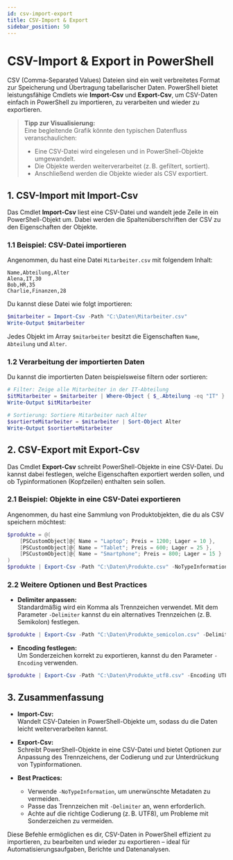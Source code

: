 ```yaml
---
id: csv-import-export
title: CSV-Import & Export
sidebar_position: 50
---
```


# CSV-Import & Export in PowerShell

CSV (Comma-Separated Values) Dateien sind ein weit verbreitetes Format zur Speicherung und Übertragung tabellarischer Daten. PowerShell bietet leistungsfähige Cmdlets wie **Import-Csv** und **Export-Csv**, um CSV-Daten einfach in PowerShell zu importieren, zu verarbeiten und wieder zu exportieren.

> **Tipp zur Visualisierung:**  
> Eine begleitende Grafik könnte den typischen Datenfluss veranschaulichen:  
> - Eine CSV-Datei wird eingelesen und in PowerShell-Objekte umgewandelt.  
> - Die Objekte werden weiterverarbeitet (z. B. gefiltert, sortiert).  
> - Anschließend werden die Objekte wieder als CSV exportiert.

## 1. CSV-Import mit Import-Csv

Das Cmdlet **Import-Csv** liest eine CSV-Datei und wandelt jede Zeile in ein PowerShell-Objekt um. Dabei werden die Spaltenüberschriften der CSV zu den Eigenschaften der Objekte.

### 1.1 Beispiel: CSV-Datei importieren

Angenommen, du hast eine Datei `Mitarbeiter.csv` mit folgendem Inhalt:

```
Name,Abteilung,Alter 
Alena,IT,30 
Bob,HR,35 
Charlie,Finanzen,28
```


Du kannst diese Datei wie folgt importieren:

```powershell
$mitarbeiter = Import-Csv -Path "C:\Daten\Mitarbeiter.csv"
Write-Output $mitarbeiter
```

Jedes Objekt im Array `$mitarbeiter` besitzt die Eigenschaften `Name`, `Abteilung` und `Alter`.

### 1.2 Verarbeitung der importierten Daten

Du kannst die importierten Daten beispielsweise filtern oder sortieren:

```powershell
# Filter: Zeige alle Mitarbeiter in der IT-Abteilung
$itMitarbeiter = $mitarbeiter | Where-Object { $_.Abteilung -eq "IT" }
Write-Output $itMitarbeiter

# Sortierung: Sortiere Mitarbeiter nach Alter
$sortierteMitarbeiter = $mitarbeiter | Sort-Object Alter
Write-Output $sortierteMitarbeiter
```

## 2. CSV-Export mit Export-Csv

Das Cmdlet **Export-Csv** schreibt PowerShell-Objekte in eine CSV-Datei. Du kannst dabei festlegen, welche Eigenschaften exportiert werden sollen, und ob Typinformationen (Kopfzeilen) enthalten sein sollen.

### 2.1 Beispiel: Objekte in eine CSV-Datei exportieren

Angenommen, du hast eine Sammlung von Produktobjekten, die du als CSV speichern möchtest:

```powershell
$produkte = @(
    [PSCustomObject]@{ Name = "Laptop"; Preis = 1200; Lager = 10 },
    [PSCustomObject]@{ Name = "Tablet"; Preis = 600; Lager = 25 },
    [PSCustomObject]@{ Name = "Smartphone"; Preis = 800; Lager = 15 }
)
$produkte | Export-Csv -Path "C:\Daten\Produkte.csv" -NoTypeInformation
```

### 2.2 Weitere Optionen und Best Practices

- **Delimiter anpassen:**  
  Standardmäßig wird ein Komma als Trennzeichen verwendet. Mit dem Parameter `-Delimiter` kannst du ein alternatives Trennzeichen (z. B. Semikolon) festlegen.

```powershell
$produkte | Export-Csv -Path "C:\Daten\Produkte_semicolon.csv" -Delimiter ";" -NoTypeInformation
```

- **Encoding festlegen:**  
  Um Sonderzeichen korrekt zu exportieren, kannst du den Parameter `-Encoding` verwenden.

```powershell
$produkte | Export-Csv -Path "C:\Daten\Produkte_utf8.csv" -Encoding UTF8 -NoTypeInformation
```

## 3. Zusammenfassung

- **Import-Csv:**  
  Wandelt CSV-Dateien in PowerShell-Objekte um, sodass du die Daten leicht weiterverarbeiten kannst.
  
- **Export-Csv:**  
  Schreibt PowerShell-Objekte in eine CSV-Datei und bietet Optionen zur Anpassung des Trennzeichens, der Codierung und zur Unterdrückung von Typinformationen.
  
- **Best Practices:**  
  - Verwende `-NoTypeInformation`, um unerwünschte Metadaten zu vermeiden.  
  - Passe das Trennzeichen mit `-Delimiter` an, wenn erforderlich.  
  - Achte auf die richtige Codierung (z. B. UTF8), um Probleme mit Sonderzeichen zu vermeiden.

Diese Befehle ermöglichen es dir, CSV-Daten in PowerShell effizient zu importieren, zu bearbeiten und wieder zu exportieren – ideal für Automatisierungsaufgaben, Berichte und Datenanalysen.
